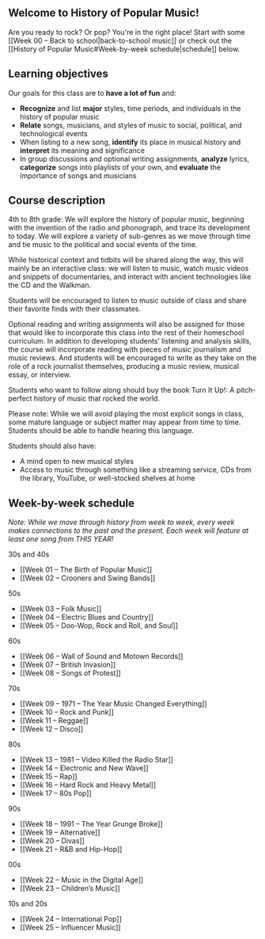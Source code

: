 ## Welcome to History of Popular Music!

Are you ready to rock? Or pop? You're in the right place! Start with some [[Week 00 – Back to school|back-to-school music]] or check out the [[History of Popular Music#Week-by-week schedule|schedule]] below.

## Learning objectives
Our goals for this class are to **have a lot of fun** and:
 - **Recognize** and list **major** styles, time periods, and individuals in the history of popular music
 - **Relate** songs, musicians, and styles of music to social, political, and technological events
 - When listing to a new song, **identify** its place in musical history and **interpret** its meaning and significance
 - In group discussions and optional writing assignments, **analyze** lyrics, **categorize** songs into playlists of your own, and **evaluate** the importance of songs and musicians
## Course description

4th to 8th grade: We will explore the history of popular music, beginning with the invention of the radio and phonograph, and trace its development to today. We will explore a variety of sub-genres as we move through time and tie music to the political and social events of the time. 

While historical context and tidbits will be shared along the way, this will mainly be an interactive class: we will listen to music, watch music videos and snippets of documentaries, and interact with ancient technologies like the CD and the Walkman. 

Students will be encouraged to listen to music outside of class and share their favorite finds with their classmates. 

Optional reading and writing assignments will also be assigned for those that would like to incorporate this class into the rest of their homeschool curriculum. In addition to developing students’ listening and analysis skills, the course will incorporate reading with pieces of music journalism and music reviews. And students will be encouraged to write as they take on the role of a rock journalist themselves, producing a music review, musical essay, or interview.

Students who want to follow along should buy the book Turn It Up!: A pitch-perfect history of music that rocked the world.

Please note: While we will avoid playing the most explicit songs in class, some mature language or subject matter may appear from time to time. Students should be able to handle hearing this language.

Students should also have:
- A mind open to new musical styles
- Access to music through something like a streaming service, CDs from the library, YouTube, or well-stocked shelves at home

## Week-by-week schedule

*Note: While we move through history from week to week, every week makes connections to the past and the present. Each week will feature at least one song from THIS YEAR!*

30s and 40s
- [[Week 01 – The Birth of Popular Music]]
- [[Week 02 – Crooners and Swing Bands]]

50s
- [[Week 03 – Folk Music]]
- [[Week 04 – Electric Blues and Country]]
- [[Week 05 – Doo-Wop, Rock and Roll, and Soul]]

60s
- [[Week 06 – Wall of Sound and Motown Records]]
- [[Week 07 – British Invasion]]
- [[Week 08 – Songs of Protest]]

70s
- [[Week 09 – 1971 – The Year Music Changed Everything]]
- [[Week 10 – Rock and Punk]]
- [[Week 11 – Reggae]]
- [[Week 12 – Disco]]

80s
- [[Week 13 – 1981 – Video Killed the Radio Star]]
- [[Week 14 – Electronic and New Wave]]
- [[Week 15 – Rap]]
- [[Week 16 – Hard Rock and Heavy Metal]]
- [[Week 17 – 80s Pop]]

90s
- [[Week 18 – 1991 – The Year Grunge Broke]]
- [[Week 19 – Alternative]]
- [[Week 20 – Divas]]
- [[Week 21 – R&B and Hip-Hop]]

00s
- [[Week 22 – Music in the Digital Age]]
- [[Week 23 – Children’s Music]]

10s and 20s
- [[Week 24 – International Pop]]
- [[Week 25 – Influencer Music]]